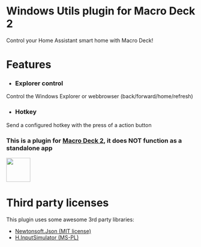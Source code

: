 # Windows Utils plugin for Macro Deck 2
Control your Home Assistant smart home with Macro Deck!

# Features
- ### Explorer control
Control the Windows Explorer or webbrowser (back/forward/home/refresh)
- ### Hotkey
Send a configured hotkey with the press of a action button

### This is a plugin for [Macro Deck 2](https://github.com/SuchByte/Macro-Deck), it does NOT function as a standalone app
<img height="64px" src="https://macrodeck.org/images/works_with_macrodeck2.png" />


# Third party licenses
This plugin uses some awesome 3rd party libraries:
- [Newtonsoft.Json (MIT license)](https://www.newtonsoft.com/json)
- [H.InputSimulator (MS-PL)](https://github.com/HavenDV/H.InputSimulator)
